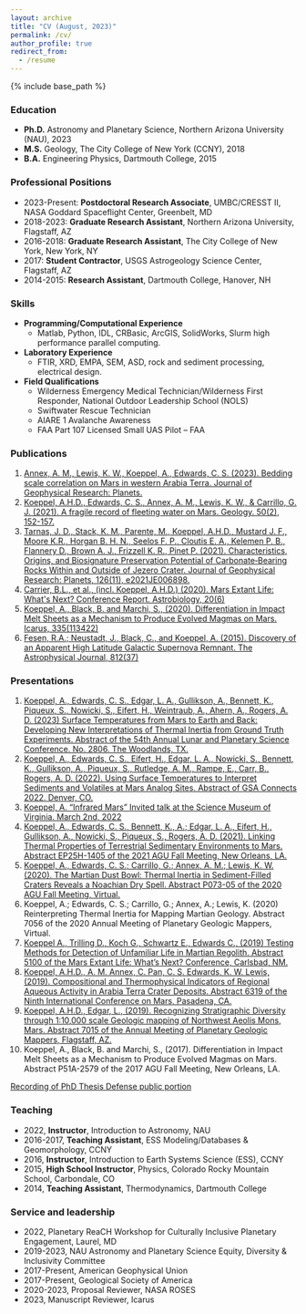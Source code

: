 ```yaml
---
layout: archive
title: "CV (August, 2023)"
permalink: /cv/
author_profile: true
redirect_from:
  - /resume
---
```


{% include base_path %}

### Education
  * **Ph.D.** Astronomy and Planetary Science, Northern Arizona University (NAU), 2023
  * **M.S.** Geology, The City College of New York (CCNY), 2018
  * **B.A.** Engineering Physics, Dartmouth College, 2015

### Professional Positions
  * 2023-Present: **Postdoctoral Research Associate**, UMBC/CRESST II, NASA Goddard Spaceflight Center, Greenbelt, MD
  * 2018-2023: **Graduate Research Assistant**, Northern Arizona University, Flagstaff, AZ
  * 2016-2018: **Graduate Research Assistant**, The City College of New York, New York, NY
  * 2017: **Student Contractor**, USGS Astrogeology Science Center, Flagstaff, AZ
  * 2014-2015: **Research Assistant**, Dartmouth College, Hanover, NH
  
### Skills
  * **Programming/Computational Experience**
      * Matlab, Python, IDL, CRBasic, ArcGIS, SolidWorks, Slurm high performance parallel computing.
  * **Laboratory Experience**
      * FTIR, XRD, EMPA, SEM, ASD, rock and sediment processing, electrical design.
  * **Field Qualifications**
      * Wilderness Emergency Medical Technician/Wilderness First Responder, National Outdoor Leadership School (NOLS)
      * Swiftwater Rescue Technician
      * AIARE 1 Avalanche Awareness
      * FAA Part 107 Licensed Small UAS Pilot – FAA 

### Publications
  1. [Annex, A. M., Lewis, K. W., Koeppel, A., Edwards, C. S. (2023). Bedding scale correlation on Mars in western Arabia Terra. Journal of Geophysical Research: Planets.](https://agupubs.onlinelibrary.wiley.com/doi/abs/10.1029/2023JE007776)
  2. [Koeppel, A.H.D., Edwards, C. S., Annex, A. M., Lewis, K. W., & Carrillo, G. J. (2021). A fragile record of fleeting water on Mars. Geology. 50(2), 152-157.](https://pubs.geoscienceworld.org/gsa/geology/article/50/2/152/608434/A-fragile-record-of-fleeting-water-on-Mars)
  3. [Tarnas, J. D., Stack, K. M., Parente, M., Koeppel, A.H.D., Mustard J. F., Moore K.R., Horgan B. H. N., Seelos F. P., Cloutis E. A., Kelemen P. B., Flannery D., Brown A. J., Frizzell K. R., Pinet P. (2021). Characteristics, Origins, and Biosignature Preservation Potential of Carbonate‐Bearing Rocks Within and Outside of Jezero Crater. Journal of Geophysical Research: Planets, 126(11), e2021JE006898.](https://agupubs.onlinelibrary.wiley.com/doi/full/10.1029/2021JE006898)
  4. [Carrier, B.L., et al., (incl. Koeppel, A.H.D.) (2020). Mars Extant Life: What's Next? Conference Report. Astrobiology, 20(6)](https://www.liebertpub.com/doi/10.1089/ast.2020.2237)
  5. [Koeppel, A., Black, B. and Marchi, S., (2020). Differentiation in Impact Melt Sheets as a Mechanism to Produce Evolved Magmas on Mars. Icarus, 335(113422)](https://www.sciencedirect.com/science/article/pii/S0019103519303525?casa_token=l4-NLSCMms8AAAAA:hTMDQQzRWfDp0cJ_FcN99kxUS7rIHCqiJ9ZDHjzKdzlyWisGzouzcTJ4cWcXaOuRNBi-FaTtr1E)
  6. [Fesen, R.A.; Neustadt, J., Black, C., and Koeppel, A. (2015). Discovery of an Apparent High Latitude Galactic Supernova Remnant. The Astrophysical Journal, 812(37)](https://iopscience.iop.org/article/10.1088/0004-637X/812/1/37/meta)
  
### Presentations
  1. [Koeppel, A., Edwards, C. S., Edgar, L. A., Gullikson, A., Bennett, K., Piqueux, S., Nowicki, S., Eifert, H., Weintraub, A., Ahern, A., Rogers, A. D. (2023) Surface Temperatures from Mars to Earth and Back: Developing New Interpretations of Thermal Inertia from Ground Truth Experiments. Abstract of the 54th Annual Lunar and Planetary Science Conference. No. 2806. The Woodlands, TX.](https://www.hou.usra.edu/meetings/lpsc2023/pdf/1378.pdf)
  2. [Koeppel, A., Edwards, C. S., Eifert, H., Edgar, L. A., Nowicki, S., Bennett, K., Gullikson, A., Piqueux, S., Rutledge, A. M., Rampe, E., Carr, B., Rogers, A. D. (2022). Using Surface Temperatures to Interpret Sediments and Volatiles at Mars Analog Sites. Abstract of GSA Connects 2022. Denver, CO.](https://gsa.confex.com/gsa/2022AM/webprogram/Paper377689.html)
  3. [Koeppel, A. “Infrared Mars” Invited talk at the Science Museum of Virginia. March 2nd, 2022](https://www.youtube.com/watch?v=vCP_q8-Ac8I)
  4. [Koeppel, A., Edwards, C. S., Bennett, K., A.; Edgar, L. A., Eifert, H., Gullikson, A., Nowicki, S., Piqueux, S., Rogers, A. D. (2021). Linking Thermal Properties of Terrestrial Sedimentary Environments to Mars. Abstract EP25H-1405 of the 2021 AGU Fall Meeting, New Orleans, LA.](https://www.authorea.com/doi/full/10.1002/essoar.10509889.1)
  5. [Koeppel, A., Edwards, C. S.; Carrillo, G.; Annex, A. M.; Lewis, K. W. (2020). The Martian Dust Bowl: Thermal Inertia in Sediment-Filled Craters Reveals a Noachian Dry Spell. Abstract P073-05 of the 2020 AGU Fall Meeting, Virtual.](https://ui.adsabs.harvard.edu/abs/2020AGUFMP073...05K/abstract)
  6. Koeppel, A.; Edwards, C. S.; Carrillo, G.; Annex, A.; Lewis, K. (2020) Reinterpreting Thermal Inertia for Mapping Martian Geology. Abstract 7056 of the 2020 Annual Meeting of Planetary Geologic Mappers, Virtual.
  7. [Koeppel A., Trilling D., Koch G., Schwartz E., Edwards C., (2019) Testing Methods for Detection of Unfamiliar Life in Martian Regolith. Abstract 5100 of the Mars Extant Life: What’s Next? Conference, Carlsbad, NM.](https://www.hou.usra.edu/meetings/lifeonmars2019/pdf/5100.pdf)
  8. [Koeppel, A.H.D., A. M. Annex, C. Pan, C. S. Edwards, K. W. Lewis, (2019). Compositional and Thermophysical Indicators of Regional Aqueous Activity in Arabia Terra Crater Deposits. Abstract 6319 of the Ninth International Conference on Mars, Pasadena, CA.](https://www.hou.usra.edu/meetings/ninthmars2019/pdf/6319.pdf)
  9. [Koeppel, A.H.D., Edgar, L., (2019). Recognizing Stratigraphic Diversity through 1:10,000 scale Geologic mapping of Northwest Aeolis Mons, Mars. Abstract 7015 of the Annual Meeting of Planetary Geologic Mappers, Flagstaff, AZ.](https://www.hou.usra.edu/meetings/pgm2019/pdf/7015.pdf)
  10. Koeppel, A., Black, B. and Marchi, S., (2017). Differentiation in Impact Melt Sheets as a Mechanism to Produce Evolved Magmas on Mars. Abstract P51A-2579 of the 2017 AGU Fall Meeting, New Orleans, LA.

[Recording of PhD Thesis Defense public portion](https://nau.zoom.us/rec/share/9o-63HetKPQCaShhpYKqFksMAl0_bPlT4Erf8wFq45iiXDsbnixg7gUVCqoL4Bbp.zmquaOm9OFj8msJU)
  
### Teaching
  * 2022, **Instructor**, Introduction to Astronomy, NAU
  * 2016-2017, **Teaching Assistant**, ESS Modeling/Databases & Geomorphology, CCNY
  * 2016, **Instructor**, Introduction to Earth Systems Science (ESS), CCNY
  * 2015, **High School Instructor**, Physics, Colorado Rocky Mountain School, Carbondale, CO
  * 2014, **Teaching Assistant**, Thermodynamics, Dartmouth College
  
### Service and leadership
  * 2022, Planetary ReaCH Workshop for Culturally Inclusive Planetary Engagement, Laurel, MD
  * 2019-2023, NAU Astronomy and Planetary Science Equity, Diversity & Inclusivity Committee
  * 2017-Present, American Geophysical Union
  * 2017-Present, Geological Society of America
  * 2020-2023, Proposal Reviewer, NASA ROSES
  * 2023, Manuscript Reviewer, Icarus

